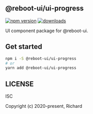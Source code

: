 ## @reboot-ui/ui-progress

[![npm version](https://img.shields.io/npm/v/@reboot-ui/ui-progress.svg)](https://www.npmjs.org/package/@reboot-ui/ui-progress)
[![downloads](https://img.shields.io/npm/dm/@reboot-ui/ui-progress.svg)](https://www.npmjs.org/package/@reboot-ui/ui-progress)

UI component package for @reboot-ui.

## Get started

```bash
npm i -S @reboot-ui/ui-progress
# or
yarn add @reboot-ui/ui-progress
```

## LICENSE

ISC

Copyright (c) 2020-present, Richard
